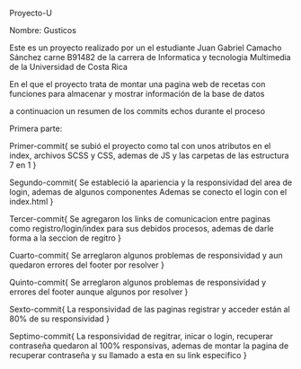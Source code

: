 Proyecto-U

Nombre: Gusticos

Este es un proyecto realizado por un el estudiante Juan Gabriel Camacho Sánchez carne B91482 de la carrera de 
Informatica y tecnologia Multimedia de la Universidad de Costa Rica

En el que el proyecto trata de montar una pagina web de recetas con funciones para almacenar y mostrar información 
de la base de datos

a continuacion un resumen de los commits echos durante el proceso

Primera parte:

Primer-commit{
    se subió el proyecto como tal con unos atributos en el index, archivos SCSS y CSS, ademas de JS y las
    carpetas de las estructura 7 en 1
}

Segundo-commit{
    Se estableció la apariencia y la responsividad del area de login, ademas de algunos componentes
    Ademas se conecto el login con el index.html
}

Tercer-commit{
    Se agregaron los links de comunicacion entre paginas como registro/login/index para sus debidos procesos,
    ademas de darle forma a la seccion de regitro
}

Cuarto-commit{
    Se arreglaron algunos problemas de responsividad y aun quedaron errores del footer por resolver
}

Quinto-commit{
    Se arreglaron algunos problemas de responsividad y errores del footer aunque algunos por resolver
}

Sexto-commit{
    La responsividad de las paginas registrar y acceder están al 80% de su responsividad
}

Septimo-commit{
    La responsividad de regitrar, inicar o login, recuperar contraseña quedaron al 100% responsivas, ademas de montar la pagina
    de recuperar contraseña y su llamado a esta en su link especifico
}